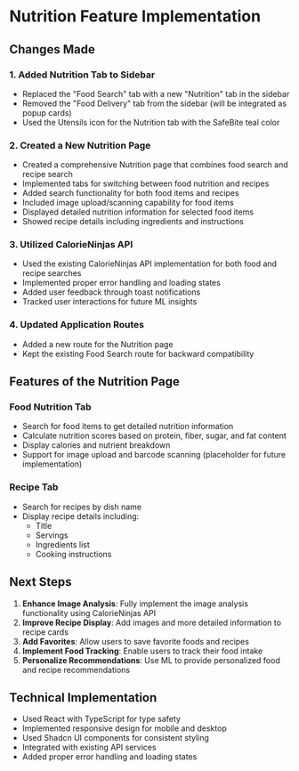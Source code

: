 # Nutrition Feature Implementation

## Changes Made

### 1. Added Nutrition Tab to Sidebar
- Replaced the "Food Search" tab with a new "Nutrition" tab in the sidebar
- Removed the "Food Delivery" tab from the sidebar (will be integrated as popup cards)
- Used the Utensils icon for the Nutrition tab with the SafeBite teal color

### 2. Created a New Nutrition Page
- Created a comprehensive Nutrition page that combines food search and recipe search
- Implemented tabs for switching between food nutrition and recipes
- Added search functionality for both food items and recipes
- Included image upload/scanning capability for food items
- Displayed detailed nutrition information for selected food items
- Showed recipe details including ingredients and instructions

### 3. Utilized CalorieNinjas API
- Used the existing CalorieNinjas API implementation for both food and recipe searches
- Implemented proper error handling and loading states
- Added user feedback through toast notifications
- Tracked user interactions for future ML insights

### 4. Updated Application Routes
- Added a new route for the Nutrition page
- Kept the existing Food Search route for backward compatibility

## Features of the Nutrition Page

### Food Nutrition Tab
- Search for food items to get detailed nutrition information
- Calculate nutrition scores based on protein, fiber, sugar, and fat content
- Display calories and nutrient breakdown
- Support for image upload and barcode scanning (placeholder for future implementation)

### Recipe Tab
- Search for recipes by dish name
- Display recipe details including:
  - Title
  - Servings
  - Ingredients list
  - Cooking instructions

## Next Steps

1. **Enhance Image Analysis**: Fully implement the image analysis functionality using CalorieNinjas API
2. **Improve Recipe Display**: Add images and more detailed information to recipe cards
3. **Add Favorites**: Allow users to save favorite foods and recipes
4. **Implement Food Tracking**: Enable users to track their food intake
5. **Personalize Recommendations**: Use ML to provide personalized food and recipe recommendations

## Technical Implementation

- Used React with TypeScript for type safety
- Implemented responsive design for mobile and desktop
- Used Shadcn UI components for consistent styling
- Integrated with existing API services
- Added proper error handling and loading states
